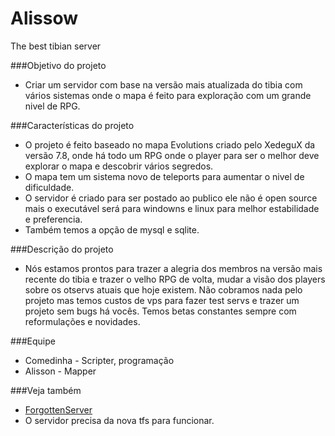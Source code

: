 Alissow
=======
The best tibian server

###Objetivo do projeto
- Criar um servidor com base na versão mais atualizada do tibia com vários sistemas onde o mapa é feito para exploração com um grande nivel de RPG.

###Características do projeto
- O projeto é feito baseado no mapa Evolutions criado pelo XedeguX da versão 7.8, onde há todo um RPG onde o player para ser o melhor deve explorar o mapa e descobrir vários segredos.
- O mapa tem um sistema novo de teleports para aumentar o nivel de dificuldade.
- O servidor é criado para ser postado ao publico ele não é open source mais o executável será para windowns e linux para melhor estabilidade e preferencia.
- Também temos a opção de mysql e sqlite.

###Descrição do projeto
- Nós estamos prontos para trazer a alegria dos membros na versão mais recente do tibia e trazer o velho RPG de volta, mudar a visão dos players sobre os otservs atuais que hoje existem. Não cobramos nada pelo projeto mas temos custos de vps para fazer test servs e trazer um projeto sem bugs há vocês. Temos betas constantes sempre com reformulações e novidades.

###Equipe
- Comedinha - Scripter, programação
- Alisson - Mapper

###Veja também
- [ForgottenServer](https://github.com/otland/forgottenserver)
- O servidor precisa da nova tfs para funcionar.
